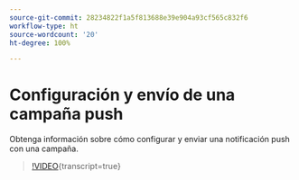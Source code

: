 ```yaml
---
source-git-commit: 28234822f1a5f813688e39e904a93cf565c832f6
workflow-type: ht
source-wordcount: '20'
ht-degree: 100%

---
```

# Configuración y envío de una campaña push

Obtenga información sobre cómo configurar y enviar una notificación push con una campaña.

>[!VIDEO](https://video.tv.adobe.com/v/3422017/?learn=on){transcript=true}
